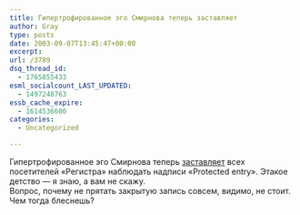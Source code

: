 ```yaml
---
title: Гипертрофированное эго Смирнова теперь заставляет
author: Gray
type: posts
date: 2003-09-07T13:45:47+00:00
excerpt:
url: /3789
dsq_thread_id:
  - 1765855433
esml_socialcount_LAST_UPDATED:
  - 1497248763
essb_cache_expire:
  - 1614536600
categories:
  - Uncategorized

---
```








Гипертрофированное эго Смирнова теперь <a href="http://register.spectator.ru/07.09.2003/6/comments" target="_blank">заставляет</a> всех посетителей &#171;Регистра&#187; наблюдать надписи &#171;Protected entry&#187;. Этакое детство &#8212; я знаю, а вам не скажу.  
Вопрос, почему не прятать закрытую запись совсем, видимо, не стоит. Чем тогда блеснешь?